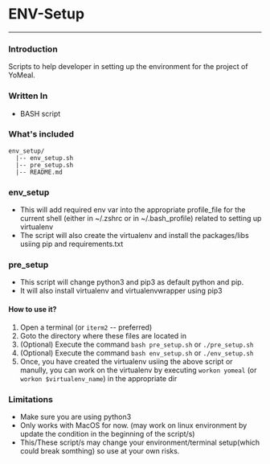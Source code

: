 # ENV-Setup
***
### Introduction
Scripts to help developer in setting up the environment for the project of YoMeal.

### Written In
* BASH script

### What's included
```
env_setup/
  |-- env_setup.sh
  |-- pre_setup.sh
  |-- README.md
```

### env_setup
* This will add required env var into the appropriate profile_file for the current shell (either in ~/.zshrc or in ~/.bash_profile) related to setting up virtualenv
* The script will also create the virtualenv and install the packages/libs usiing pip and requirements.txt

### pre_setup
* This script will change python3 and pip3 as default python and pip.
* It will also install virtualenv and virtualenvwrapper using pip3

#### How to use it?
1. Open a terminal (or `iterm2` -- preferred)
2. Goto the directory where these files are located in
3. (Optional) Execute the command `bash pre_setup.sh` or `./pre_setup.sh`
4. (Optional) Execute the command `bash env_setup.sh` or `./env_setup.sh`
5. Once, you have created the virtualenv usiing the above script or manully, you can work on the virtualenv by executing `workon yomeal` (or `workon $virtualenv_name`) in the appropriate dir

### Limitations
- Make sure you are using python3
- Only works with MacOS for now. (may work on linux environment by update the condition in the beginning of the script/s)
- This/These script/s may change your environment/terminal setup(which could break somthing) so use at your own risks.
